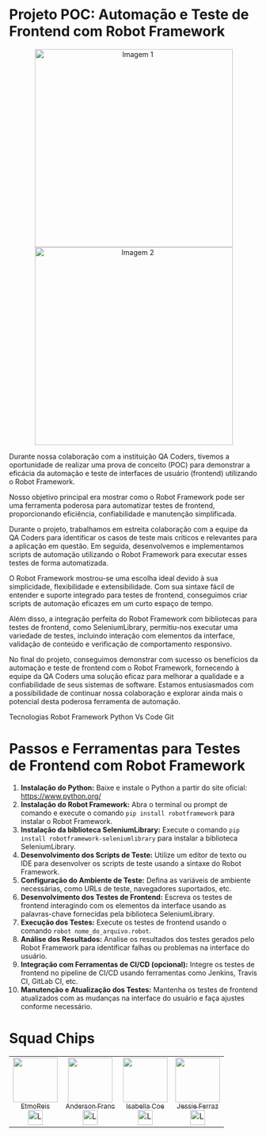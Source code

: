 <h1>Projeto POC: Automação e Teste de Frontend com Robot Framework</h1>

<p align="center">
  <img src="https://github.com/EtmoReis/Testes-de-API-com-Robot-Chips-academy-api-robot/assets/160361258/8c2c2059-2375-4618-a902-4c927adc3f66" width="400" alt="Imagem 1">
  <img src="https://github.com/EtmoReis/Testes-de-API-com-Robot-Chips-academy-api-robot/assets/160361258/7fda053e-b459-48a8-a13b-efd911cf36ef" width="400" alt="Imagem 2">
</p>

<p>Durante nossa colaboração com a instituição QA Coders, tivemos a oportunidade de realizar uma prova de conceito (POC) para demonstrar a eficácia da automação e teste de interfaces de usuário (frontend) utilizando o Robot Framework.</p>
<p>Nosso objetivo principal era mostrar como o Robot Framework pode ser uma ferramenta poderosa para automatizar testes de frontend, proporcionando eficiência, confiabilidade e manutenção simplificada.</p>
<p>Durante o projeto, trabalhamos em estreita colaboração com a equipe da QA Coders para identificar os casos de teste mais críticos e relevantes para a aplicação em questão. Em seguida, desenvolvemos e implementamos scripts de automação utilizando o Robot Framework para executar esses testes de forma automatizada.</p>
<p>O Robot Framework mostrou-se uma escolha ideal devido à sua simplicidade, flexibilidade e extensibilidade. Com sua sintaxe fácil de entender e suporte integrado para testes de frontend, conseguimos criar scripts de automação eficazes em um curto espaço de tempo.</p>
<p>Além disso, a integração perfeita do Robot Framework com bibliotecas para testes de frontend, como SeleniumLibrary, permitiu-nos executar uma variedade de testes, incluindo interação com elementos da interface, validação de conteúdo e verificação de comportamento responsivo.</p>
<p>No final do projeto, conseguimos demonstrar com sucesso os benefícios da automação e teste de frontend com o Robot Framework, fornecendo à equipe da QA Coders uma solução eficaz para melhorar a qualidade e a confiabilidade de seus sistemas de software. Estamos entusiasmados com a possibilidade de continuar nossa colaboração e explorar ainda mais o potencial desta poderosa ferramenta de automação.</p>
Tecnologias
Robot Framework
Python
Vs Code
Git
<h1>Passos e Ferramentas para Testes de Frontend com Robot Framework</h1>
<ol>
  <li><strong>Instalação do Python:</strong> Baixe e instale o Python a partir do site oficial: <a href="https://www.python.org/">https://www.python.org/</a></li>
  <li><strong>Instalação do Robot Framework:</strong> Abra o terminal ou prompt de comando e execute o comando <code>pip install robotframework</code> para instalar o Robot Framework.</li>
  <li><strong>Instalação da biblioteca SeleniumLibrary:</strong> Execute o comando <code>pip install robotframework-seleniumlibrary</code> para instalar a biblioteca SeleniumLibrary.</li>
  <li><strong>Desenvolvimento dos Scripts de Teste:</strong> Utilize um editor de texto ou IDE para desenvolver os scripts de teste usando a sintaxe do Robot Framework.</li>
  <li><strong>Configuração do Ambiente de Teste:</strong> Defina as variáveis de ambiente necessárias, como URLs de teste, navegadores suportados, etc.</li>
  <li><strong>Desenvolvimento dos Testes de Frontend:</strong> Escreva os testes de frontend interagindo com os elementos da interface usando as palavras-chave fornecidas pela biblioteca SeleniumLibrary.</li>
  <li><strong>Execução dos Testes:</strong> Execute os testes de frontend usando o comando <code>robot nome_do_arquivo.robot</code>.</li>
  <li><strong>Análise dos Resultados:</strong> Analise os resultados dos testes gerados pelo Robot Framework para identificar falhas ou problemas na interface do usuário.</li>
  <li><strong>Integração com Ferramentas de CI/CD (opcional):</strong> Integre os testes de frontend no pipeline de CI/CD usando ferramentas como Jenkins, Travis CI, GitLab CI, etc.</li>
  <li><strong>Manutenção e Atualização dos Testes:</strong> Mantenha os testes de frontend atualizados com as mudanças na interface do usuário e faça ajustes conforme necessário.</li>
</ol>



<!DOCTYPE html>
<html lang="en">
<head>
    <meta charset="UTF-8">
    <meta name="viewport" content="width=device-width, initial-scale=1.0">
    <title></title>
</head>
<body>
    <h1>Squad Chips</h1>
    <table>
        <tr>
            <td align="center">
                <a href="https://github.com/EtmoReis">
                    <img loading="lazy" src="https://github.com/EtmoReis.png" width="90"><br/>
                    <sub>EtmoReis</sub>
                </a><br/>
                <a href="https://www.linkedin.com/in/etmo-reis-bb46bb26a/">
                    <img loading="lazy" src="https://upload.wikimedia.org/wikipedia/commons/c/ca/LinkedIn_logo_initials.png" alt="Logo do LinkedIn" width="30">
                </a>
            </td>
            <td align="center">
                <a href="https://github.com/AndersonFranc">
                    <img loading="lazy" src="https://github.com/AndersonFranc.png" width="90"><br/>
                    <sub>Anderson Franc</sub>
                </a><br/>
                <a href="https://www.linkedin.com/in/anderson-francelino-/">
                    <img loading="lazy" src="https://upload.wikimedia.org/wikipedia/commons/c/ca/LinkedIn_logo_initials.png" alt="Logo do LinkedIn" width="30">
                </a>
            </td>
            <td align="center">
                <a href="https://github.com/IsabellaCoe">
                    <img loading="lazy" src="https://github.com/IsabellaCoe.png" width="90"><br/>
                    <sub>Isabella Coe</sub>
                </a><br/>
                <a href="https://www.linkedin.com/in/isabella-coe-934595298/">
                    <img loading="lazy" src="https://upload.wikimedia.org/wikipedia/commons/c/ca/LinkedIn_logo_initials.png" alt="Logo do LinkedIn" width="30">
                </a>
            </td>
            <td align="center">
                <a href="https://github.com/JessieFerraz">
                    <img loading="lazy" src="https://github.com/JessieFerraz.png" width="90"><br/>
                    <sub>Jessie Ferraz</sub>
                </a><br/>
                <a href="https://www.linkedin.com/in/jessieferraz/">
                    <img loading="lazy" src="https://upload.wikimedia.org/wikipedia/commons/c/ca/LinkedIn_logo_initials.png" alt="Logo do LinkedIn" width="30">
                </a>
            </td>
        </tr>
    </table>
</body>
</html>

